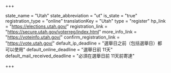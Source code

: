 +++

state_name = "Utah"
state_abbreviation = "ut"
is_state = "true"
registration_type = "online"
translationKey = "Utah"
type = "register"
hp_link = "https://elections.utah.gov/"
registration_link = "https://secure.utah.gov/voterreg/index.html"
more_info_link = "https://voteinfo.utah.gov/"
confirm_registration_link = "https://vote.utah.gov/"
default_ip_deadline = "選舉日之前（包括選舉日）都可以使用"
default_online_deadline = "選舉日前 11天"
default_mail_received_deadline = "必須在選舉日前 11天前寄達"

+++